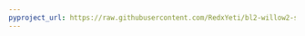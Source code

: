 ```yaml
---
pyproject_url: https://raw.githubusercontent.com/RedxYeti/bl2-willow2-sdkmods/refs/heads/main/NoTextureFade/pyproject.toml
---
```

